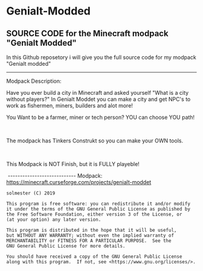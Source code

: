 # Genialt-Modded
SOURCE CODE for the Minecraft modpack "Genialt Modded"
------------------------------

In this Github reposetory i will give you the full source code for my modpack "Genialt modded"

------------------------------
Modpack Description:

Have you ever build a city in Minecraft and asked yourself "What is a city without players?" In Genialt Moddet you can make a city and get NPC's to work as fishermen, miners, builders and alot more!


You Want to be a farmer, miner or tech person? YOU can choose YOU path!

 

The modpack has Tinkers Construkt so you can make your OWN tools.

 

This Modpack is NOT Finish, but it is FULLY playeble!

 ----------------------------
 Modpack: https://minecraft.curseforge.com/projects/genialt-moddet
 
 
    solmester (C) 2019

    This program is free software: you can redistribute it and/or modify
    it under the terms of the GNU General Public License as published by
    the Free Software Foundation, either version 3 of the License, or
    (at your option) any later version.

    This program is distributed in the hope that it will be useful,
    but WITHOUT ANY WARRANTY; without even the implied warranty of
    MERCHANTABILITY or FITNESS FOR A PARTICULAR PURPOSE.  See the
    GNU General Public License for more details.

    You should have received a copy of the GNU General Public License
    along with this program.  If not, see <https://www.gnu.org/licenses/>.
